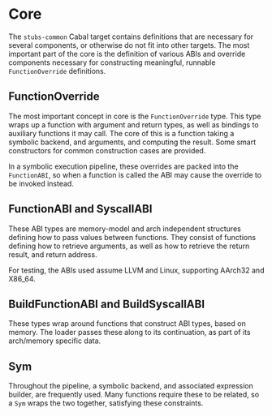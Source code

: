 # Core

The `stubs-common` Cabal target contains definitions that are necessary for several components, or otherwise do not fit into other targets. The most important part of the core is the definition of various ABIs and override components necessary for constructing meaningful, runnable `FunctionOverride` definitions.

## FunctionOverride

The most important concept in core is the `FunctionOverride` type. This type wraps up a function with argument and return types, as well as bindings to auxiliary functions it may call. The core of this is a function taking a symbolic backend, and arguments, and computing the result. Some smart constructors for common construction cases are provided.

In a symbolic execution pipeline, these overrides are packed into the `FunctionABI`, so when a function is called the ABI may cause the override to be invoked instead.

## FunctionABI and SyscallABI

These ABI types are memory-model and arch independent structures defining how to pass values between functions. They consist of functions defining how to retrieve arguments, as well as how to retrieve the return result, and return address.

For testing, the ABIs used assume LLVM and Linux, supporting AArch32 and X86_64.

## BuildFunctionABI and BuildSyscallABI
These types wrap around functions that construct ABI types, based on memory. The loader passes these along to its continuation, as part of its arch/memory specific data.

## Sym 

Throughout the pipeline, a symbolic backend, and associated expression builder, are frequently used. Many functions require these to be related, so a `Sym` wraps the two together, satisfying these constraints.